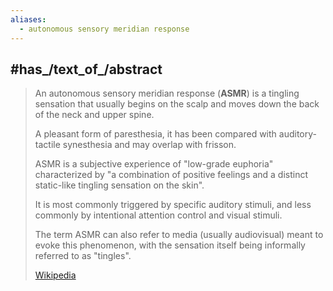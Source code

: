 ```yaml
---
aliases:
  - autonomous sensory meridian response
---
```


## #has_/text_of_/abstract 

> An autonomous sensory meridian response (**ASMR**) is a tingling sensation 
> that usually begins on the scalp and moves down the back of the neck and upper spine. 
> 
> A pleasant form of paresthesia, it has been compared with auditory-tactile synesthesia 
> and may overlap with frisson. 
> 
> ASMR is a subjective experience of "low-grade euphoria" characterized by 
> "a combination of positive feelings and a distinct static-like tingling sensation on the skin". 
> 
> It is most commonly triggered by specific auditory stimuli, 
> and less commonly by intentional attention control and visual stimuli.
>
> The term ASMR can also refer to media (usually audiovisual) meant to evoke this phenomenon, 
> with the sensation itself being informally referred to as "tingles".
>
> [Wikipedia](https://en.wikipedia.org/wiki/ASMR) 




